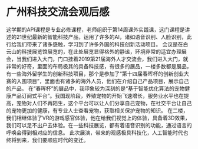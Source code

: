 # 广州科技交流会观后感
   这学期的API课程是专业必修课程，老师组织于第14周课外实践课，这门课程是讲述的21世纪最新的智能科技产品，运用了许多的AI，诸如语音识别、人脸识别，此行给我们带来了诸多感触，学习到了许多外国的科技创新活动项目。
   会议是在白云山的科技展览馆展览的，在此处展览显得格外的静谧，环境非常的适宜办理展会，当我们进入大门，门口挂着2019第21届海外人才交流会，我们进入大门，就非常的好奇，里面的布局极其的具备科技感，有很多的展品，一楼多数都是展品，有一些海外留学生的创新科技项目，那个是参加了“第十四届春晖杯的创新创业大赛的入围项目”，里面也有诸多的海外人员，他们在介绍自己产品项目，展示自己的产品。
   在“春晖杯”的展品中，我印象较为深刻的是“基于智能优化算法的宠物健康产品订阅式平台”。我国现阶段，养殖宠物的开始飞速增长，服务业水平也在提高，宠物对人们不再陌生，这个平台可以让人们分享自己宠物，在社交平台让自己的宠物更加的健康，有专业人士查看宠物，获取相关保护宠物的知识。
   在二楼，我们相继体验了VR的游戏感官体验，他在给我们视觉上的体验，具备着3D效果，我们可以足不出户去体验。在一些科技展览，都有着语音识别的功能，通过语言的呼唤会得到相对应的信息。
   此次展演，带来的观感极具科技化，人工智能时代也终将到来，我们要顺应时代的变迁。

